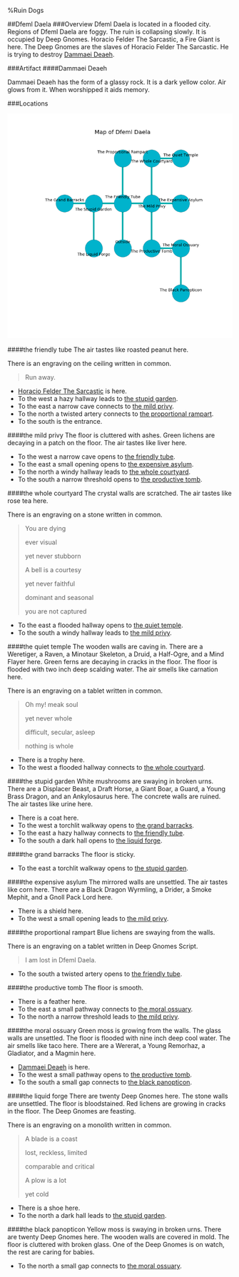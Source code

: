%Ruin Dogs

##Dfeml Daela
###Overview
Dfeml Daela is located in a flooded city. Regions of Dfeml Daela are foggy. The ruin is collapsing slowly. It is occupied by Deep Gnomes. <a name="Horacio-Felder-The-Sarcastic"></a>Horacio Felder The Sarcastic, a Fire Giant is here. The Deep Gnomes are the slaves of Horacio Felder The Sarcastic. He  is trying to destroy [Dammaei Deaeh](#Dammaei-Deaeh). 



###Artifact
####<a name="Dammaei-Deaeh"></a>Dammaei Deaeh


Dammaei Deaeh has the form of a glassy rock. It is a dark yellow color. Air glows from it. When worshipped it aids memory. 





###Locations


![](../v2/images/Dfeml-Daela.png)

####<a name="the-friendly-tube"></a>the friendly tube
The air tastes like roasted peanut here. 

There is an engraving on the ceiling written in common. 

> Run away.
>


* [Horacio Felder The Sarcastic](#Horacio-Felder-The-Sarcastic) is here.
* To the west a hazy hallway leads to [the stupid garden](#the-stupid-garden).
* To the east a narrow cave connects to [the mild privy](#the-mild-privy).
* To the north a twisted artery connects to [the proportional rampart](#the-proportional-rampart).
* To the south is the entrance.


####<a name="the-mild-privy"></a>the mild privy
The floor is cluttered with ashes. Green lichens are decaying in a patch on the floor. The air tastes like liver here. 



* To the west a narrow cave opens to [the friendly tube](#the-friendly-tube).
* To the east a small opening opens to [the expensive asylum](#the-expensive-asylum).
* To the north a windy hallway leads to [the whole courtyard](#the-whole-courtyard).
* To the south a narrow threshold opens to [the productive tomb](#the-productive-tomb).


####<a name="the-whole-courtyard"></a>the whole courtyard
The crystal walls are scratched. The air tastes like rose tea here. 

There is an engraving on a stone written in common. 

> You are dying
>
> ever visual
>
> yet never stubborn
>
> A bell is a courtesy
>
> yet never faithful
>
> dominant and seasonal
>
> you are not captured
>


* To the east a flooded hallway opens to [the quiet temple](#the-quiet-temple).
* To the south a windy hallway leads to [the mild privy](#the-mild-privy).


####<a name="the-quiet-temple"></a>the quiet temple
The wooden walls are caving in. There are a Weretiger, a Raven, a Minotaur Skeleton, a Druid, a Half-Ogre, and a Mind Flayer here. Green ferns are decaying in cracks in the floor. The floor is flooded with two inch deep scalding water. The air smells like carnation here. 

There is an engraving on a tablet written in common. 

> Oh my! meak soul
>
> yet never whole
>
> difficult, secular, asleep
>
> nothing is whole
>


* There is a trophy here.
* To the west a flooded hallway connects to [the whole courtyard](#the-whole-courtyard).


####<a name="the-stupid-garden"></a>the stupid garden
White mushrooms are swaying in broken urns. There are a Displacer Beast, a Draft Horse, a Giant Boar, a Guard, a Young Brass Dragon, and an Ankylosaurus here. The concrete walls are ruined. The air tastes like urine here. 



* There is a coat here.
* To the west a torchlit walkway opens to [the grand barracks](#the-grand-barracks).
* To the east a hazy hallway connects to [the friendly tube](#the-friendly-tube).
* To the south a dark hall opens to [the liquid forge](#the-liquid-forge).


####<a name="the-grand-barracks"></a>the grand barracks
The floor is sticky. 



* To the east a torchlit walkway opens to [the stupid garden](#the-stupid-garden).


####<a name="the-expensive-asylum"></a>the expensive asylum
The mirrored walls are unsettled. The air tastes like corn here. There are a Black Dragon Wyrmling, a Drider, a Smoke Mephit, and a Gnoll Pack Lord here. 



* There is a shield here.
* To the west a small opening leads to [the mild privy](#the-mild-privy).


####<a name="the-proportional-rampart"></a>the proportional rampart
Blue lichens are swaying from the walls. 

There is an engraving on a tablet written in Deep Gnomes Script. 

> I am lost in Dfeml Daela.
>


* To the south a twisted artery opens to [the friendly tube](#the-friendly-tube).


####<a name="the-productive-tomb"></a>the productive tomb
The floor is smooth. 



* There is a feather here.
* To the east a small pathway connects to [the moral ossuary](#the-moral-ossuary).
* To the north a narrow threshold leads to [the mild privy](#the-mild-privy).


####<a name="the-moral-ossuary"></a>the moral ossuary
Green moss is growing from the walls. The glass walls are unsettled. The floor is flooded with nine inch deep cool water. The air smells like taco here. There are a Wererat, a Young Remorhaz, a Gladiator, and a Magmin here. 



* [Dammaei Deaeh](#Dammaei-Deaeh) is here.
* To the west a small pathway opens to [the productive tomb](#the-productive-tomb).
* To the south a small gap connects to [the black panopticon](#the-black-panopticon).


####<a name="the-liquid-forge"></a>the liquid forge
There are twenty Deep Gnomes here. The stone walls are unsettled. The floor is bloodstained. Red lichens are growing in cracks in the floor. The Deep Gnomes are feasting. 

There is an engraving on a monolith written in common. 

> A blade is a coast
>
> lost, reckless, limited
>
> comparable and critical
>
> A plow is a lot
>
> yet cold
>


* There is a shoe here.
* To the north a dark hall leads to [the stupid garden](#the-stupid-garden).


####<a name="the-black-panopticon"></a>the black panopticon
Yellow moss is swaying in broken urns. There are twenty Deep Gnomes here. The wooden walls are covered in mold. The floor is cluttered with broken glass. One of the Deep Gnomes is on watch, the rest are caring for babies. 



* To the north a small gap connects to [the moral ossuary](#the-moral-ossuary).


